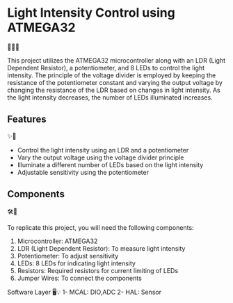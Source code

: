 # Light Intensity Control using ATMEGA32

🔆💡🔌

This project utilizes the ATMEGA32 microcontroller along with an LDR (Light Dependent Resistor), a potentiometer, and 8 LEDs to control the light intensity. The principle of the voltage divider is employed by keeping the resistance of the potentiometer constant and varying the output voltage by changing the resistance of the LDR based on changes in light intensity. As the light intensity decreases, the number of LEDs illuminated increases.

## Features

✨🌟

- Control the light intensity using an LDR and a potentiometer
- Vary the output voltage using the voltage divider principle
- Illuminate a different number of LEDs based on the light intensity
- Adjustable sensitivity using the potentiometer

## Components

🛠️🧰

To replicate this project, you will need the following components:

1. Microcontroller: ATMEGA32 
2. LDR (Light Dependent Resistor): To measure light intensity
3. Potentiometer: To adjust sensitivity
4. LEDs: 8 LEDs for indicating light intensity
5. Resistors: Required resistors for current limiting of LEDs
6. Jumper Wires: To connect the components

Software Layer
🖥️💡
1- MCAL: DIO,ADC
2- HAL: Sensor

